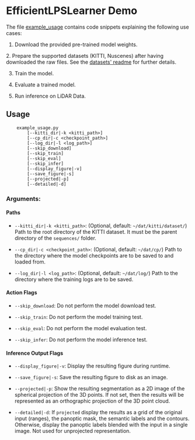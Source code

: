 # EfficientLPSLearner Demo

The file [example_usage](./example_usage.py) contains code snippets explaining the following use cases:

1. Download the provided pre-trained model weights.

[//]: # (TODO: Verify)
2. Prepare the supported datasets (KITTI, Nuscenes) after having downloaded the raw files.
   See the [datasets' readme](../../../../src/opendr/perception/panoptic_segmentation/datasets/README.md)
   for further details.

3. Train the model.

4. Evaluate a trained model.

5. Run inference on LiDAR Data.

## Usage
```
    example_usage.py
        [--kitti_dir|-k <kitti_path>]
        [--cp_dir|-c <checkpoint_path>]
        [--log_dir|-l <log_path>]
        [--skip_download]
        [--skip_train]
        [--skip_eval]
        [--skip_infer]
        [--display_figure|-v]
        [--save_figure|-s]
        [--projected|-p]
        [--detailed|-d]
```

### Arguments:
#### Paths
- `--kitti_dir|-k <kitti_path>`: (Optional, default: `~/dat/kitti/dataset/`)
  Path to the root directory of the KITTI dataset.
  It must be the parent directory of the `sequences/` folder.
  
- `--cp_dir|-c <checkpoint_path>`: (Optional, default: `~/dat/cp/`)
  Path to the directory where the model checkpoints are to be saved to and loaded from.
  
- `--log_dir|-l <log_path>`: (Optional, default: `~/dat/log/`)
  Path to the directory where the training logs are to be saved.
  
#### Action Flags
- `--skip_download`: Do not perform the model download test.
  
- `--skip_train`: Do not perform the model training test.
  
- `--skip_eval`: Do not perform the model evaluation test.
  
- `--skip_infer`: Do not perform the model inference test.

#### Inference Output Flags

- `--display_figure|-v`: Display the resulting figure during runtime.
  
- `--save_figure|-s`: Save the resulting figure to disk as an image.
  
- `--projected|-p`: Show the resulting segmentation as a 2D image of the spherical projection of the 3D points.
If not set, then the results will be represented as an orthographic projection of the 3D point cloud.
  
- `--detailed|-d`: If `projected` display the results as a grid of the original input (ranges), the panoptic mask,
the semantic labels and the contours. Otherwise, display the panoptic labels blended with the input in a single image.
  Not used for unprojected representation.

